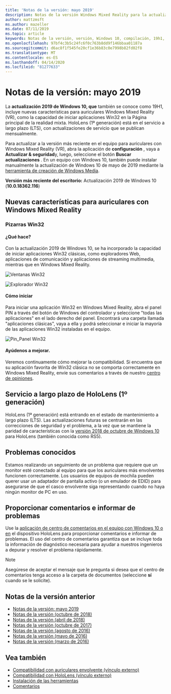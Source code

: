 ```yaml
---
title: 'Notas de la versión: mayo 2019'
description: Notas de la versión Windows Mixed Reality para la actualización 2019 de Windows 10 (también conocida como 19H1).
author: mattzmsft
ms.author: mazeller
ms.date: 07/11/2019
ms.topic: article
keywords: Notas de la versión, versión, Windows 10, compilación, 19h1, so, mayo 2019
ms.openlocfilehash: 97bf4c3b5c24fc6f0c763b8dd9f146bbaa01187a
ms.sourcegitcommit: d6ac8f1f545fe20cf1e36b83c0e7998b82fd02f8
ms.translationtype: MT
ms.contentlocale: es-ES
ms.lasthandoff: 04/14/2020
ms.locfileid: "81277633"
---
```

# <a name="release-notes---may-2019"></a>Notas de la versión: mayo 2019

La **actualización 2019 de Windows 10, que** también se conoce como 19H1, incluye nuevas características para auriculares Windows Mixed Reality (VR), como la capacidad de iniciar aplicaciones Win32 en la Página principal de la realidad mixta. HoloLens (1ª generación) está en el servicio a largo plazo (LTS), con actualizaciones de servicio que se publican mensualmente.

Para actualizar a la versión más reciente en el equipo para auriculares con Windows Mixed Reality (VR), abra la aplicación de **configuración** , vaya a **Actualizar & seguridad**y, luego, seleccione el botón **Buscar actualizaciones** . En un equipo con Windows 10, también puede instalar manualmente la actualización de Windows 10 de mayo de 2019 mediante la [herramienta de creación de Windows Media](https://www.microsoft.com/software-download/windows10).

**Versión más reciente del escritorio:** Actualización 2019 de Windows 10 (**10.0.18362.116**)<br>

## <a name="new-features-for-windows-mixed-reality-immersive-headsets"></a>Nuevas características para auriculares con Windows Mixed Reality

### <a name="win32-slates"></a>Pizarras Win32

#### <a name="what-does-it-do"></a>¿Qué hace? 
Con la actualización 2019 de Windows 10, se ha incorporado la capacidad de iniciar aplicaciones Win32 clásicas, como exploradores Web, aplicaciones de comunicación y aplicaciones de streaming multimedia, mientras que en Windows Mixed Reality. 

![Ventanas Win32](images/mr-win32-slates-1.png)

![Explorador Win32](images/mr-win32-slates-2.png)

#### <a name="how-to-launch"></a>Cómo iniciar
Para iniciar una aplicación Win32 en Windows Mixed Reality, abra el panel PIN a través del botón de Windows del controlador y seleccione "todas las aplicaciones" en el lado derecho del panel.  Encontrará una carpeta llamada "aplicaciones clásicas", vaya a ella y podrá seleccionar e iniciar la mayoría de las aplicaciones Win32 instaladas en el equipo.

![Pin_Panel Win32](images/mr-win32-slates-pinspanel.png)

#### <a name="please-help-us-improve"></a>Ayúdenos a mejorar.
Veremos continuamente cómo mejorar la compatibilidad.  Si encuentra que su aplicación favorita de Win32 clásica no se comporta correctamente en Windows Mixed Reality, envíe sus comentarios a través de nuestro [centro de opiniones](https://support.microsoft.com//help/4021566/windows-10-send-feedback-to-microsoft-with-feedback-hub).

## <a name="hololens-1st-gen-long-term-servicing"></a>Servicio a largo plazo de HoloLens (1º generación)

HoloLens (1ª generación) está entrando en el estado de mantenimiento a largo plazo (LTS). Las actualizaciones futuras se centrarán en las correcciones de seguridad y el problema, a la vez que se mantiene la paridad de características con la [versión 2018 de octubre de Windows 10](release-notes-october-2018.md) para HoloLens (también conocida como RS5). 

## <a name="known-issues"></a>Problemas conocidos

Estamos realizando un seguimiento de un problema que requiere que un monitor esté conectado al equipo para que los auriculares más envolventes funcionen correctamente. Los usuarios de equipos de mochila pueden querer usar un adaptador de pantalla activo (o un emulador de EDID) para asegurarse de que el casco envolvente siga representando cuando no haya ningún monitor de PC en uso. 

## <a name="provide-feedback-and-report-issues"></a>Proporcionar comentarios e informar de problemas

Use la [aplicación de centro de comentarios en el equipo con Windows 10 o en](give-us-feedback.md) el dispositivo HoloLens para proporcionar comentarios e informar de problemas. El uso del centro de comentarios garantiza que se incluye toda la información de diagnóstico necesaria para ayudar a nuestros ingenieros a depurar y resolver el problema rápidamente.

>[!NOTE]
>Asegúrese de aceptar el mensaje que le pregunta si desea que el centro de comentarios tenga acceso a la carpeta de documentos (seleccione **sí** cuando se le solicite).

## <a name="prior-release-notes"></a>Notas de la versión anterior

* [Notas de la versión: mayo 2019](release-notes-may-2019.md)
* [Notas de la versión (octubre de 2018)](release-notes-october-2018.md)
* [Notas de la versión (abril de 2018)](release-notes-april-2018.md)
* [Notas de la versión (octubre de 2017)](release-notes-october-2017.md)
* [Notas de la versión (agosto de 2016)](release-notes-august-2016.md)
* [Notas de la versión (mayo de 2016)](release-notes-may-2016.md)
* [Notas de la versión (marzo de 2016)](release-notes-march-2016.md)

## <a name="see-also"></a>Vea también
* [Compatibilidad con auriculares envolvente (vínculo externo)](https://docs.microsoft.com/windows/mixed-reality/enthusiast-guide/troubleshooting-windows-mixed-reality)
* [Compatibilidad con HoloLens (vínculo externo)](https://support.microsoft.com/products/hololens)
* [Instalación de las herramientas](install-the-tools.md)
* [Comentarios](give-us-feedback.md)

